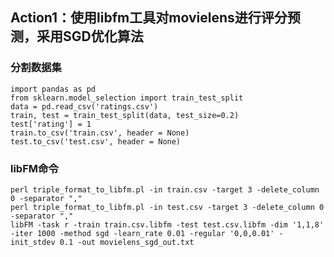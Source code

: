 ## Action1：使用libfm工具对movielens进行评分预测，采用SGD优化算法

### 分割数据集

    import pandas as pd
    from sklearn.model_selection import train_test_split
    data = pd.read_csv('ratings.csv')
    train, test = train_test_split(data, test_size=0.2)    
    test['rating'] = 1
    train.to_csv('train.csv', header = None)
    test.to_csv('test.csv', header = None)

### libFM命令

    perl triple_format_to_libfm.pl -in train.csv -target 3 -delete_column 0 -separator ","
    perl triple_format_to_libfm.pl -in test.csv -target 3 -delete_column 0 -separator ","
    libFM -task r -train train.csv.libfm -test test.csv.libfm -dim '1,1,8' -iter 1000 -method sgd -learn_rate 0.01 -regular '0,0,0.01' -init_stdev 0.1 -out movielens_sgd_out.txt